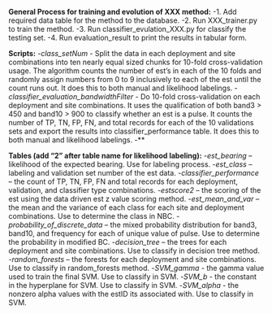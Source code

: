 **General Process for training and evolution of XXX method:**
-1. Add required data table for the method to the database.
-2. Run XXX_trainer.py to train the method.
-3. Run classifier_evulation_XXX.py for classify the testing set.
-4. Run evaluation_result to print the results in tabular form.

**Scripts:**
-*class_setNum* - Split the data in each deployment and site combinations into ten nearly equal sized chunks for 10-fold cross-validation usage. The algorithm counts the number of est’s in each of the 10 folds and randomly assign numbers from 0 to 9 inclusively to each of the est until the count runs out. It does this to both manual and likelihood labelings.
-*classifier_evaluation_bandwidthFilter* - Do 10-fold cross-validation on each deployment and site combinations. It uses the qualification of both band3 > 450 and band10 > 900 to classify whether an est is a pulse. It counts the number of TP, TN, FP, FN, and total records for each of the 10 validations sets and export the results into classifier_performance table. It does this to both manual and likelihood labelings.
-**


**Tables (add “2” after table name for likelihood labeling):**
-*est_bearing* – likelihood of the expected bearing. Use for labeling process.-*est_class* – labeling and validation set number of the est data.-*classifier_performance* – the count of TP, TN, FP, FN and total records for each deployment, validation, and classifier type combinations.-*estscore2* – the scoring of the est using the data driven est z value scoring method.-*est_mean_and_var* – the mean and the variance of each class for each site and deployment combinations. Use to determine the class in NBC.-*probability_of_discrete_data* – the mixed probability distribution for band3, band10, and frequency for each of unique value of pulse. Use to determine the probability in modified BC.-*decision_tree* – the trees for each deployment and site combinations. Use to classify in decision tree method.-*random_forests* – the forests for each deployment and site combinations. Use to classify in random_forests method.
-*SVM_gamma* - the gamma value used to train the final SVM. Use to classify in SVM.
-*SVM_b* - the constant in the hyperplane for SVM. Use to classify in SVM.
-*SVM_alpha* - the nonzero alpha values with the estID its associated with. Use to classify in SVM.

